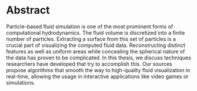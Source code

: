 # Abstract

Particle-based fluid simulation is one of the most prominent forms of computational hydrodynamics. The fluid volume is discretized into a finite number of particles. Extracting a surface from this set of particles is a crucial part of visualizing the computed fluid data. Reconstructing distinct features as well as uniform areas while concealing the spherical nature of the data has proven to be complicated. In this thesis, we discuss techniques researchers have developed that try to accomplish this. Our sources propose algorithms that smooth the way to high-quality fluid visualization in real-time, allowing the usage in interactive applications like video games or simulations.
